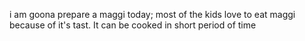 i am goona prepare a maggi today;
most of the kids love to eat maggi because of it's tast.
It can be cooked in short period of time

